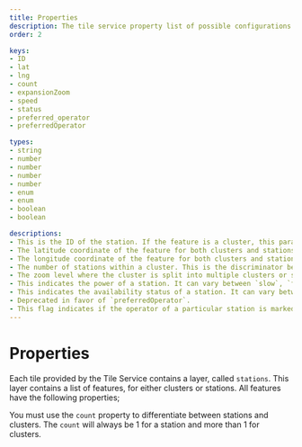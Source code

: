 ```yaml
---
title: Properties
description: The tile service property list of possible configurations that you can apply
order: 2

keys:
- ID
- lat
- lng
- count
- expansionZoom
- speed
- status
- preferred_operator
- preferredOperator

types:
- string
- number
- number
- number
- number
- enum
- enum
- boolean
- boolean

descriptions:
- This is the ID of the station. If the feature is a cluster, this parameter is the ID of the first station in that cluster.
- The latitude coordinate of the feature for both clusters and stations.
- The longitude coordinate of the feature for both clusters and stations.
- The number of stations within a cluster. This is the discriminator between clusters and stations. The count will always be 1 for a station and more than 1 for clusters.
- The zoom level where the cluster is split into multiple clusters or stations.
- This indicates the power of a station. It can vary between `slow`, `fast` or `turbo`. If the feature is a cluster, it will indicate the power of the first station in that cluster. All stations below 43 kWh are considered slow, between 43 kWh and 150 kWh - fast, and above 150 kWh - turbo.
- This indicates the availability status of a station. It can vary between `free`, `busy`, `unknown` or `error`. If the feature is a cluster, it will indicate the availability status of the first station in that cluster. Free means that at least one connector is available to charge a car; busy means that there are no free connectors; error means that the station is inoperational and cannot be used; unknown means that we don't know the exact status of all connectors.
- Deprecated in favor of `preferredOperator`.
- This flag indicates if the operator of a particular station is marked as a preferred operator. Please <cta action='smallchat'>contact us</cta> to mark certain operators as preferred operators.
---
```


# Properties
Each tile provided by the Tile Service contains a layer, called `stations`. This layer contains a list of features, for either clusters or stations. All features have the following properties;

<property-table :keys="keys" :types="types" :descriptions="descriptions"></property-table>

<note>

You must use the `count` property to differentiate between stations and clusters. The `count` will always be 1 for a station and more than 1 for clusters.

</note>
